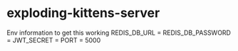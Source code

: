 # exploding-kittens-server

Env information to get this working
REDIS_DB_URL = 
REDIS_DB_PASSWORD = 
JWT_SECRET = 
PORT = 5000


